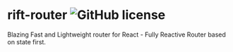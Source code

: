 # rift-router ![GitHub license](https://img.shields.io/badge/license-MIT-blue.svg)
Blazing Fast and Lightweight router for React - Fully Reactive Router based on state first.
